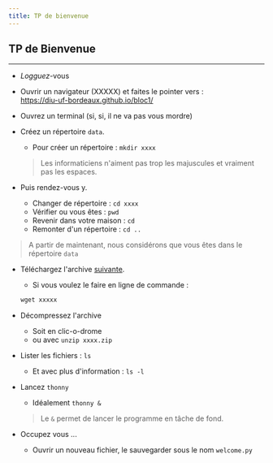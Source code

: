 ```yaml
---
title: TP de bienvenue
---
```


## TP de Bienvenue

---

- *Logguez*-vous

- Ouvrir un navigateur (XXXXX) et faites le pointer vers : \
  <https://diu-uf-bordeaux.github.io/bloc1/>

- Ouvrez un terminal (si, si, il ne va pas vous mordre)

- Créez un répertoire `data`.
  - Pour créer un répertoire : `mkdir xxxx`
  > Les informaticiens n'aiment pas trop les majuscules et vraiment pas les espaces.

- Puis rendez-vous y.
  - Changer de répertoire : `cd xxxx`
  - Vérifier ou vous êtes : `pwd`
  - Revenir dans votre maison : `cd`
  - Remonter d'un répertoire : `cd ..`

> A partir de maintenant, nous considérons que vous êtes dans le répertoire `data`

- Téléchargez l'archive [suivante](xxxxx).
  - Si vous voulez le faire en ligne de commande :
  ```python
  wget xxxxx
  ```

- Décompressez l'archive
  - Soit en clic-o-drome
  - ou avec `unzip xxxx.zip`

- Lister les fichiers : `ls`
    - Et avec plus d'information : `ls -l`

- Lancez `thonny`
  - Idéalement `thonny &`
  > Le `&` permet de lancer le programme en tâche de fond.

- Occupez vous ...
    - Ouvrir un nouveau fichier, le sauvegarder sous le nom `welcome.py`
